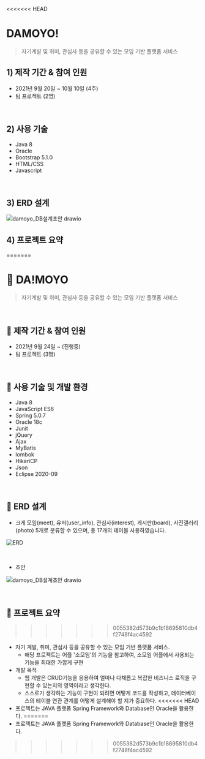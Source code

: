 <<<<<<< HEAD
# DAMOYO!
> 자기계발 및 취미, 관심사 등을 공유할 수 있는 모임 기반 플랫폼 서비스

## 1) 제작 기간 & 참여 인원
+ 2021년 9월 20일 ~ 10월 10일 (4주)
+ 팀 프로젝트 (2명)

<br>

## 2) 사용 기술
+ Java 8
+ Oracle
+ Bootstrap 5.1.0
+ HTML/CSS
+ Javascript

<br>

## 3) ERD 설계
![damoyo_DB설계초안 drawio](https://user-images.githubusercontent.com/45350620/138692001-b0a12476-59c5-4f6e-a665-46e467045842.png)

## 4) 프로젝트 요약
=======
# :two_men_holding_hands: DA!MOYO

> 자기계발 및 취미, 관심사 등을 공유할 수 있는 모임 기반 플랫폼 서비스

<br>

## :pushpin: 제작 기간 & 참여 인원
+ 2021년 9월 24일 ~ (진행중)
+ 팀 프로젝트 (3명)

<br>

## :pushpin: 사용 기술 및 개발 환경

+ Java 8
+ JavaScript ES6
+ Spring 5.0.7
+ Oracle 18c
+ Junit
+ jQuery
+ Ajax
+ MyBatis
+ lombok
+ HikariCP
+ Json
+ Eclipse 2020-09

<br>

## :pushpin: ERD 설계 

+ 크게 모임(meet), 유저(user_info), 관심사(interest), 게시판(board), 사진갤러리(photo) 5개로 분류할 수 있으며, 총 17개의 테이블 사용하였습니다. 

![ERD](https://user-images.githubusercontent.com/86466976/138418433-322dce61-da73-4213-b242-512817f6a239.jpg)

<br>

+ 초안

![damoyo_DB설계초안 drawio](https://user-images.githubusercontent.com/45350620/138692001-b0a12476-59c5-4f6e-a665-46e467045842.png)

<br>

## :pushpin: 프로젝트 요약

>>>>>>> 0055382d573b9c1b18695810db4f2748f4ac4592
- 자기 계발, 취미, 관심사 등을 공유할 수 있는 모임 기반 플랫폼 서비스.
    - 해당 프로젝트는 어플 '소모임'의 기능을 참고하여, 소모임 어플에서 사용되는 기능을 최대한 가깝게 구현
- 개발 목적
    - 웹 개발은 CRUD기능을 응용하여 얼마나 다채롭고 복잡한 비즈니스 로직을 구현할 수 있는지의 영역이라고 생각한다.
    - 스스로가 생각하는 기능이 구현이 되려면 어떻게 코드를 작성하고, 데이터베이스의 테이블 연관 관계를 어떻게 설계해야 할 지가 중요하다.
<<<<<<< HEAD
- 프로젝트는 JAVA 플랫폼 Spring Framework와 Database인 Oracle을 활용한다.
=======
- 프로젝트는 JAVA 플랫폼 Spring Framework와 Database인 Oracle을 활용한다.
>>>>>>> 0055382d573b9c1b18695810db4f2748f4ac4592

